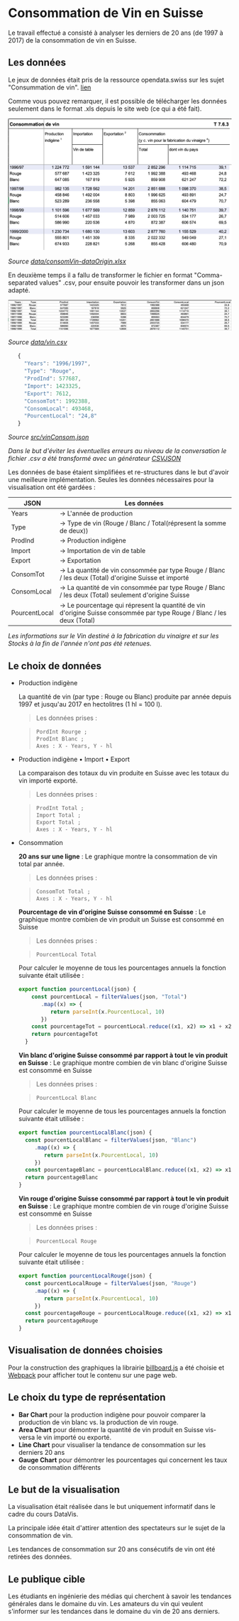 # Consommation de Vin en Suisse

Le travail effectué a consisté à analyser les derniers de 20 ans (de 1997 à 2017) de la consommation de vin en Suisse.

## Les données

Le jeux de données était pris de la ressource opendata.swiss sur les sujet "Consummation de vin". [lien](https://opendata.swiss/fr/dataset/weinverbrauch1)

Comme vous pouvez remarquer, il est possible de télécharger les données seulement dans le format .xls depuis le site web (ce qui a été fait).

![fichier '.xls'](https://github.com/Aksumiron/projet-VisDon/blob/master/img/consomVinExel.png)

_Source [data/consomVin-dataOrigin.xlsx](https://github.com/Aksumiron/projet-VisDon/blob/master/data/consomVin-dataOrigin.xlsx)_

En deuxième temps il a fallu de transformer le fichier en format "Comma-separated values" .csv, pour ensuite pouvoir les transformer dans un json adapté.

![Le fichier modifié et converti en .csv](https://github.com/Aksumiron/projet-VisDon/blob/master/img/consomVinCsv.png)

_Source [data/vin.csv](https://github.com/Aksumiron/projet-VisDon/blob/master/data/vin.csv)_

```javascript
   {
     "Years": "1996/1997",
     "Type": "Rouge",
     "ProdInd": 577687,
     "Import": 1423325,
     "Export": 7612,
     "ConsomTot": 1992388,
     "ConsomLocal": 493468,
     "PourcentLocal": "24,8"
   }
```

_Source [src/vinConsom.json](https://github.com/Aksumiron/projet-VisDon/blob/master/src/vinConsom.json)_

_Dans le but d'éviter les éventuelles erreurs au niveau de la conversation le fichier .csv a été transformé avec un générateur [CSVJSON](https://www.csvjson.com/csv2json)_

Les données de base étaient simplifiées et re-structures dans le but d'avoir une meilleure implémentation. Seules les données nécessaires pour la visualisation ont été gardées :

JSON          | Les données
------------- | -----------------------------------------------------------------------------------------------------------------------
Years         | -> L'année de production
Type          | -> Type de vin (Rouge / Blanc / Total(répresent la somme de deux))
ProdInd       | -> Production indigène
Import        | -> Importation de vin de table
Export        | -> Exportation
ConsomTot     | -> La quantité de vin consommée par type Rouge / Blanc / les deux (Total) d'origine Suisse et importé
ConsomLocal   | -> La quantité de vin consommée par type Rouge / Blanc / les deux (Total) seulement d'origine Suisse
PourcentLocal | -> Le pourcentage qui répresent la quantité de vin d'origine Suisse consommée par type Rouge / Blanc / les deux (Total)

_Les informations sur le Vin destiné à la fabrication du vinaigre et sur les Stocks à la fin de l'année n'ont pas été retenues._

## Le choix de données

- Production indigène

  La quantité de vin (par type : Rouge ou Blanc) produite par année depuis 1997 et jusqu'au 2017 en hectolitres (1 hl = 100 l).

  > Les données prises :

  > ```
  > PordInt Rourge ;
  > ProdInt Blanc ;
  > Axes : X - Years, Y - hl
  > ```

- Production indigène • Import • Export

  La comparaison des totaux du vin produite en Suisse avec les totaux du vin importé exporté.

  > Les données prises :

  > ```
  > ProdInt Total ;
  > Import Total ;
  > Export Total ;
  > Axes : X - Years, Y - hl
  > ```

- Consommation

  **20 ans sur une ligne** : Le graphique montre la consommation de vin total par année.

  > Les données prises :

  > ```
  > ConsomTot Total ;
  > Axes : X - Years, Y - hl
  > ```

  **Pourcentage de vin d'origine Suisse consommé en Suisse** : Le graphique montre combien de vin produit un Suisse est consommé en Suisse

  > Les données prises :

  > ```
  > PourcentLocal Total
  > ```

  Pour calculer le moyenne de tous les pourcentages annuels la fonction suivante était utilisée :

  ```javascript
  export function pourcentLocal(json) {
      const pourcentLocal = filterValues(json, "Total")
         .map((x) => {
            return parseInt(x.PourcentLocal, 10)
         })
      const pourcentageTot = pourcentLocal.reduce((x1, x2) => x1 + x2) / pourcentLocal.length
      return pourcentageTot
    }
  ```

  **Vin blanc d'origine Suisse consommé par rapport à tout le vin produit en Suisse** : Le graphique montre combien de vin blanc d'origine Suisse est consommé en Suisse

  > Les données prises :

  > ```
  > PourcentLocal Blanc
  > ```

  Pour calculer le moyenne de tous les pourcentages annuels la fonction suivante était utilisée :

  ```javascript
  export function pourcentLocalBlanc(json) {
    const pourcentLocalBlanc = filterValues(json, "Blanc")
       .map((x) => {
          return parseInt(x.PourcentLocal, 10)
       })
    const pourcentageBlanc = pourcentLocalBlanc.reduce((x1, x2) => x1 + x2) / pourcentLocalBlanc.length
    return pourcentageBlanc
  }
  ```

  **Vin rouge d'origine Suisse consommé par rapport à tout le vin produit en Suisse** : Le graphique montre combien de vin rouge d'origine Suisse est consommé en Suisse

  > Les données prises :

  > ```
  > PourcentLocal Rouge
  > ```

  Pour calculer le moyenne de tous les pourcentages annuels la fonction suivante était utilisée :

  ```javascript
  export function pourcentLocalRouge(json) {
    const pourcentLocalRouge = filterValues(json, "Rouge")
       .map((x) => {
          return parseInt(x.PourcentLocal, 10)
       })
    const pourcentageRouge = pourcentLocalRouge.reduce((x1, x2) => x1 + x2) / pourcentLocalRouge.length
    return pourcentageRouge
  }
  ```

## Visualisation de données choisies

Pour la construction des graphiques la librairie [billboard.js](https://naver.github.io/billboard.js/) a été choisie et [Webpack](https://webpack.js.org/) pour afficher tout le contenu sur une page web.

## Le choix du type de représentation

- **Bar Chart** pour la production indigène pour pouvoir comparer la production de vin blanc vs. la production de vin rouge.
- **Area Chart** pour démontrer la quantité de vin produit en Suisse vis-versa le vin importé ou exporté.
- **Line Chart** pour visualiser la tendance de consommation sur les derniers 20 ans
- **Gauge Chart** pour démontrer les pourcentages qui concernent les taux de consommation différents

## Le but de la visualisation

La visualisation était réalisée dans le but uniquement informatif dans le cadre du cours DataVis.

La principale idée était d'attirer attention des spectateurs sur le sujet de la consommation de vin.

Les tendances de consommation sur 20 ans consécutifs de vin ont été retirées des données.

## Le publique cible

Les étudiants en ingénierie des médias qui cherchent à savoir les tendances générales dans le domaine du vin. Les amateurs du vin qui veulent s'informer sur les tendances dans le domaine du vin de 20 ans derniers.

